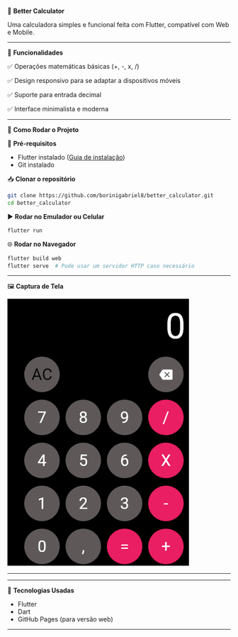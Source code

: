 📱 **Better Calculator**

Uma calculadora simples e funcional feita com Flutter, compatível com Web e Mobile.

---

🎯 **Funcionalidades**

✅ Operações matemáticas básicas (+, -, x, /)

✅ Design responsivo para se adaptar a dispositivos móveis

✅ Suporte para entrada decimal

✅ Interface minimalista e moderna

---

🚀 **Como Rodar o Projeto**

🔧 **Pré-requisitos**

- Flutter instalado ([Guia de instalação](https://flutter.dev/docs/get-started/install))
- Git instalado

📥 **Clonar o repositório**

```sh
git clone https://github.com/borinigabriel8/better_calculator.git
cd better_calculator
```

▶️ **Rodar no Emulador ou Celular**

```sh
flutter run
```

🌐 **Rodar no Navegador**

```sh
flutter build web
flutter serve  # Pode usar um servidor HTTP caso necessário
```

---

🖼️ **Captura de Tela**

![Better Calc](https://github.com/borinigabriel8/better-calculator/blob/main/screenshot.png)

---

---

📌 **Tecnologias Usadas**

- Flutter
- Dart
- GitHub Pages (para versão web)

---


